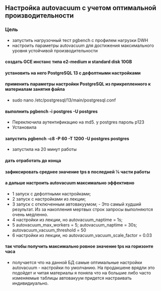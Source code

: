 ## Настройка autovacuum с учетом оптимальной производительности

### Цель
- запустить нагрузочный тест pgbench с профилем нагрузки DWH  
- настроить параметры autovacuum для достижения максимального уровня устойчивой производительности


#### создать GCE инстанс типа e2-medium и standard disk 10GB
#### установить на него PostgreSQL 13 с дефолтными настройками

#### применить параметры настройки PostgreSQL из прикрепленного к материалам занятия файла

- sudo nano /etc/postgresql/13/main/postgresql.conf

#### выполнить pgbench -i postgres -U postgres

- Переключила аутентификацию на md5. у postgres пароль p123
- Установила

#### запустить pgbench -c8 -P 60 -T 1200 -U postgres postgres

- запустила на 20 минут работы

#### дать отработать до конца
#### зафиксировать среднее значение tps в последней ⅙ части работы
#### а дальше настроить autovacuum максимально эффективно

- 1 запуск с дефолтными настройками;  
- 2 запуск с настройками из лекции;  
- 3 запуск с отключенным автовакуумом; - Это самый худший результат. Из за накопления мертвых строк запросы выполняются очень медленно.
- 4 настройки из лекции, но autovacuum_naptime = 1s;
- 5 autovacuum_max_workers = 5; autovacuum_naptime = 30s; autovacuum_vacuum_threshold = 50
- 6 настройки из лекции, но autovacuum_vacuum_scale_factor = 0.03 

#### так чтобы получить максимально ровное значение tps на горизонте часа

- получается что на данной БД самые оптимальные настройки autovacuum - настройки по умолчанию. 
  На продакшене врядли это подойдет и читая материалы я поняла что на большие либо часто изменяемые
  таблицы автовакуум придется настраивать индивидиуально.